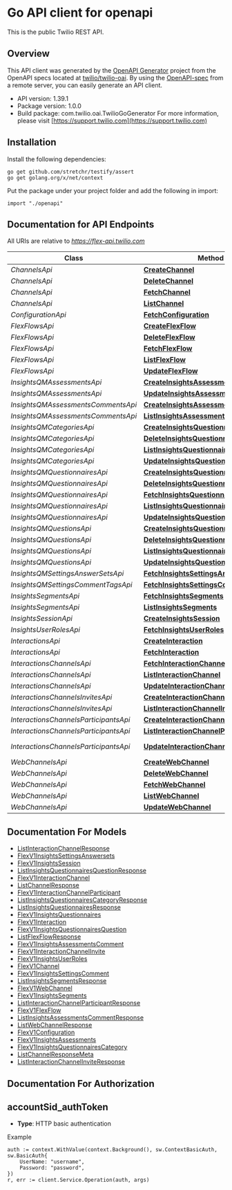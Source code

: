 # Go API client for openapi

This is the public Twilio REST API.

## Overview
This API client was generated by the [OpenAPI Generator](https://openapi-generator.tech) project from the OpenAPI specs located at [twilio/twilio-oai](https://github.com/twilio/twilio-oai/tree/main/spec).  By using the [OpenAPI-spec](https://www.openapis.org/) from a remote server, you can easily generate an API client.

- API version: 1.39.1
- Package version: 1.0.0
- Build package: com.twilio.oai.TwilioGoGenerator
For more information, please visit [https://support.twilio.com](https://support.twilio.com)

## Installation

Install the following dependencies:

```shell
go get github.com/stretchr/testify/assert
go get golang.org/x/net/context
```

Put the package under your project folder and add the following in import:

```golang
import "./openapi"
```

## Documentation for API Endpoints

All URIs are relative to *https://flex-api.twilio.com*

Class | Method | HTTP request | Description
------------ | ------------- | ------------- | -------------
*ChannelsApi* | [**CreateChannel**](docs/ChannelsApi.md#createchannel) | **Post** /v1/Channels | 
*ChannelsApi* | [**DeleteChannel**](docs/ChannelsApi.md#deletechannel) | **Delete** /v1/Channels/{Sid} | 
*ChannelsApi* | [**FetchChannel**](docs/ChannelsApi.md#fetchchannel) | **Get** /v1/Channels/{Sid} | 
*ChannelsApi* | [**ListChannel**](docs/ChannelsApi.md#listchannel) | **Get** /v1/Channels | 
*ConfigurationApi* | [**FetchConfiguration**](docs/ConfigurationApi.md#fetchconfiguration) | **Get** /v1/Configuration | 
*FlexFlowsApi* | [**CreateFlexFlow**](docs/FlexFlowsApi.md#createflexflow) | **Post** /v1/FlexFlows | 
*FlexFlowsApi* | [**DeleteFlexFlow**](docs/FlexFlowsApi.md#deleteflexflow) | **Delete** /v1/FlexFlows/{Sid} | 
*FlexFlowsApi* | [**FetchFlexFlow**](docs/FlexFlowsApi.md#fetchflexflow) | **Get** /v1/FlexFlows/{Sid} | 
*FlexFlowsApi* | [**ListFlexFlow**](docs/FlexFlowsApi.md#listflexflow) | **Get** /v1/FlexFlows | 
*FlexFlowsApi* | [**UpdateFlexFlow**](docs/FlexFlowsApi.md#updateflexflow) | **Post** /v1/FlexFlows/{Sid} | 
*InsightsQMAssessmentsApi* | [**CreateInsightsAssessments**](docs/InsightsQMAssessmentsApi.md#createinsightsassessments) | **Post** /v1/Insights/QM/Assessments | 
*InsightsQMAssessmentsApi* | [**UpdateInsightsAssessments**](docs/InsightsQMAssessmentsApi.md#updateinsightsassessments) | **Post** /v1/Insights/QM/Assessments/{AssessmentId} | 
*InsightsQMAssessmentsCommentsApi* | [**CreateInsightsAssessmentsComment**](docs/InsightsQMAssessmentsCommentsApi.md#createinsightsassessmentscomment) | **Post** /v1/Insights/QM/Assessments/Comments | 
*InsightsQMAssessmentsCommentsApi* | [**ListInsightsAssessmentsComment**](docs/InsightsQMAssessmentsCommentsApi.md#listinsightsassessmentscomment) | **Get** /v1/Insights/QM/Assessments/Comments | 
*InsightsQMCategoriesApi* | [**CreateInsightsQuestionnairesCategory**](docs/InsightsQMCategoriesApi.md#createinsightsquestionnairescategory) | **Post** /v1/Insights/QM/Categories | 
*InsightsQMCategoriesApi* | [**DeleteInsightsQuestionnairesCategory**](docs/InsightsQMCategoriesApi.md#deleteinsightsquestionnairescategory) | **Delete** /v1/Insights/QM/Categories/{CategoryId} | 
*InsightsQMCategoriesApi* | [**ListInsightsQuestionnairesCategory**](docs/InsightsQMCategoriesApi.md#listinsightsquestionnairescategory) | **Get** /v1/Insights/QM/Categories | 
*InsightsQMCategoriesApi* | [**UpdateInsightsQuestionnairesCategory**](docs/InsightsQMCategoriesApi.md#updateinsightsquestionnairescategory) | **Post** /v1/Insights/QM/Categories/{CategoryId} | 
*InsightsQMQuestionnairesApi* | [**CreateInsightsQuestionnaires**](docs/InsightsQMQuestionnairesApi.md#createinsightsquestionnaires) | **Post** /v1/Insights/QM/Questionnaires | 
*InsightsQMQuestionnairesApi* | [**DeleteInsightsQuestionnaires**](docs/InsightsQMQuestionnairesApi.md#deleteinsightsquestionnaires) | **Delete** /v1/Insights/QM/Questionnaires/{Id} | 
*InsightsQMQuestionnairesApi* | [**FetchInsightsQuestionnaires**](docs/InsightsQMQuestionnairesApi.md#fetchinsightsquestionnaires) | **Get** /v1/Insights/QM/Questionnaires/{Id} | 
*InsightsQMQuestionnairesApi* | [**ListInsightsQuestionnaires**](docs/InsightsQMQuestionnairesApi.md#listinsightsquestionnaires) | **Get** /v1/Insights/QM/Questionnaires | 
*InsightsQMQuestionnairesApi* | [**UpdateInsightsQuestionnaires**](docs/InsightsQMQuestionnairesApi.md#updateinsightsquestionnaires) | **Post** /v1/Insights/QM/Questionnaires/{Id} | 
*InsightsQMQuestionsApi* | [**CreateInsightsQuestionnairesQuestion**](docs/InsightsQMQuestionsApi.md#createinsightsquestionnairesquestion) | **Post** /v1/Insights/QM/Questions | 
*InsightsQMQuestionsApi* | [**DeleteInsightsQuestionnairesQuestion**](docs/InsightsQMQuestionsApi.md#deleteinsightsquestionnairesquestion) | **Delete** /v1/Insights/QM/Questions/{QuestionId} | 
*InsightsQMQuestionsApi* | [**ListInsightsQuestionnairesQuestion**](docs/InsightsQMQuestionsApi.md#listinsightsquestionnairesquestion) | **Get** /v1/Insights/QM/Questions | 
*InsightsQMQuestionsApi* | [**UpdateInsightsQuestionnairesQuestion**](docs/InsightsQMQuestionsApi.md#updateinsightsquestionnairesquestion) | **Post** /v1/Insights/QM/Questions/{QuestionId} | 
*InsightsQMSettingsAnswerSetsApi* | [**FetchInsightsSettingsAnswersets**](docs/InsightsQMSettingsAnswerSetsApi.md#fetchinsightssettingsanswersets) | **Get** /v1/Insights/QM/Settings/AnswerSets | 
*InsightsQMSettingsCommentTagsApi* | [**FetchInsightsSettingsComment**](docs/InsightsQMSettingsCommentTagsApi.md#fetchinsightssettingscomment) | **Get** /v1/Insights/QM/Settings/CommentTags | 
*InsightsSegmentsApi* | [**FetchInsightsSegments**](docs/InsightsSegmentsApi.md#fetchinsightssegments) | **Get** /v1/Insights/Segments/{SegmentId} | 
*InsightsSegmentsApi* | [**ListInsightsSegments**](docs/InsightsSegmentsApi.md#listinsightssegments) | **Get** /v1/Insights/Segments | 
*InsightsSessionApi* | [**CreateInsightsSession**](docs/InsightsSessionApi.md#createinsightssession) | **Post** /v1/Insights/Session | 
*InsightsUserRolesApi* | [**FetchInsightsUserRoles**](docs/InsightsUserRolesApi.md#fetchinsightsuserroles) | **Get** /v1/Insights/UserRoles | 
*InteractionsApi* | [**CreateInteraction**](docs/InteractionsApi.md#createinteraction) | **Post** /v1/Interactions | 
*InteractionsApi* | [**FetchInteraction**](docs/InteractionsApi.md#fetchinteraction) | **Get** /v1/Interactions/{Sid} | 
*InteractionsChannelsApi* | [**FetchInteractionChannel**](docs/InteractionsChannelsApi.md#fetchinteractionchannel) | **Get** /v1/Interactions/{InteractionSid}/Channels/{Sid} | 
*InteractionsChannelsApi* | [**ListInteractionChannel**](docs/InteractionsChannelsApi.md#listinteractionchannel) | **Get** /v1/Interactions/{InteractionSid}/Channels | 
*InteractionsChannelsApi* | [**UpdateInteractionChannel**](docs/InteractionsChannelsApi.md#updateinteractionchannel) | **Post** /v1/Interactions/{InteractionSid}/Channels/{Sid} | 
*InteractionsChannelsInvitesApi* | [**CreateInteractionChannelInvite**](docs/InteractionsChannelsInvitesApi.md#createinteractionchannelinvite) | **Post** /v1/Interactions/{InteractionSid}/Channels/{ChannelSid}/Invites | 
*InteractionsChannelsInvitesApi* | [**ListInteractionChannelInvite**](docs/InteractionsChannelsInvitesApi.md#listinteractionchannelinvite) | **Get** /v1/Interactions/{InteractionSid}/Channels/{ChannelSid}/Invites | 
*InteractionsChannelsParticipantsApi* | [**CreateInteractionChannelParticipant**](docs/InteractionsChannelsParticipantsApi.md#createinteractionchannelparticipant) | **Post** /v1/Interactions/{InteractionSid}/Channels/{ChannelSid}/Participants | 
*InteractionsChannelsParticipantsApi* | [**ListInteractionChannelParticipant**](docs/InteractionsChannelsParticipantsApi.md#listinteractionchannelparticipant) | **Get** /v1/Interactions/{InteractionSid}/Channels/{ChannelSid}/Participants | 
*InteractionsChannelsParticipantsApi* | [**UpdateInteractionChannelParticipant**](docs/InteractionsChannelsParticipantsApi.md#updateinteractionchannelparticipant) | **Post** /v1/Interactions/{InteractionSid}/Channels/{ChannelSid}/Participants/{Sid} | 
*WebChannelsApi* | [**CreateWebChannel**](docs/WebChannelsApi.md#createwebchannel) | **Post** /v1/WebChannels | 
*WebChannelsApi* | [**DeleteWebChannel**](docs/WebChannelsApi.md#deletewebchannel) | **Delete** /v1/WebChannels/{Sid} | 
*WebChannelsApi* | [**FetchWebChannel**](docs/WebChannelsApi.md#fetchwebchannel) | **Get** /v1/WebChannels/{Sid} | 
*WebChannelsApi* | [**ListWebChannel**](docs/WebChannelsApi.md#listwebchannel) | **Get** /v1/WebChannels | 
*WebChannelsApi* | [**UpdateWebChannel**](docs/WebChannelsApi.md#updatewebchannel) | **Post** /v1/WebChannels/{Sid} | 


## Documentation For Models

 - [ListInteractionChannelResponse](docs/ListInteractionChannelResponse.md)
 - [FlexV1InsightsSettingsAnswersets](docs/FlexV1InsightsSettingsAnswersets.md)
 - [FlexV1InsightsSession](docs/FlexV1InsightsSession.md)
 - [ListInsightsQuestionnairesQuestionResponse](docs/ListInsightsQuestionnairesQuestionResponse.md)
 - [FlexV1InteractionChannel](docs/FlexV1InteractionChannel.md)
 - [ListChannelResponse](docs/ListChannelResponse.md)
 - [FlexV1InteractionChannelParticipant](docs/FlexV1InteractionChannelParticipant.md)
 - [ListInsightsQuestionnairesCategoryResponse](docs/ListInsightsQuestionnairesCategoryResponse.md)
 - [ListInsightsQuestionnairesResponse](docs/ListInsightsQuestionnairesResponse.md)
 - [FlexV1InsightsQuestionnaires](docs/FlexV1InsightsQuestionnaires.md)
 - [FlexV1Interaction](docs/FlexV1Interaction.md)
 - [FlexV1InsightsQuestionnairesQuestion](docs/FlexV1InsightsQuestionnairesQuestion.md)
 - [ListFlexFlowResponse](docs/ListFlexFlowResponse.md)
 - [FlexV1InsightsAssessmentsComment](docs/FlexV1InsightsAssessmentsComment.md)
 - [FlexV1InteractionChannelInvite](docs/FlexV1InteractionChannelInvite.md)
 - [FlexV1InsightsUserRoles](docs/FlexV1InsightsUserRoles.md)
 - [FlexV1Channel](docs/FlexV1Channel.md)
 - [FlexV1InsightsSettingsComment](docs/FlexV1InsightsSettingsComment.md)
 - [ListInsightsSegmentsResponse](docs/ListInsightsSegmentsResponse.md)
 - [FlexV1WebChannel](docs/FlexV1WebChannel.md)
 - [FlexV1InsightsSegments](docs/FlexV1InsightsSegments.md)
 - [ListInteractionChannelParticipantResponse](docs/ListInteractionChannelParticipantResponse.md)
 - [FlexV1FlexFlow](docs/FlexV1FlexFlow.md)
 - [ListInsightsAssessmentsCommentResponse](docs/ListInsightsAssessmentsCommentResponse.md)
 - [ListWebChannelResponse](docs/ListWebChannelResponse.md)
 - [FlexV1Configuration](docs/FlexV1Configuration.md)
 - [FlexV1InsightsAssessments](docs/FlexV1InsightsAssessments.md)
 - [FlexV1InsightsQuestionnairesCategory](docs/FlexV1InsightsQuestionnairesCategory.md)
 - [ListChannelResponseMeta](docs/ListChannelResponseMeta.md)
 - [ListInteractionChannelInviteResponse](docs/ListInteractionChannelInviteResponse.md)


## Documentation For Authorization



## accountSid_authToken

- **Type**: HTTP basic authentication

Example

```golang
auth := context.WithValue(context.Background(), sw.ContextBasicAuth, sw.BasicAuth{
    UserName: "username",
    Password: "password",
})
r, err := client.Service.Operation(auth, args)
```

